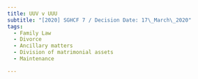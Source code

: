 ```yaml
---
title: UUV v UUU
subtitle: "[2020] SGHCF 7 / Decision Date: 17\_March\_2020"
tags:
  - Family Law
  - Divorce
  - Ancillary matters
  - Division of matrimonial assets
  - Maintenance

---
```

